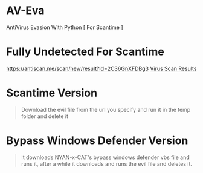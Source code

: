 # AV-Eva

AntiVirus Evasion With Python [ For Scantime ]

# Fully Undetected For Scantime
https://antiscan.me/scan/new/result?id=2C36GnXFDBg3
<a href="https://antiscan.me/scan/new/result?id=2C36GnXFDBg3">Virus Scan Results</a>

# Scantime Version
> Download the evil file from the url you specify and run it in the temp folder and delete it

# Bypass Windows Defender Version
> It downloads NYAN-x-CAT's bypass windows defender vbs file and runs it, after a while it downloads and runs the evil file and deletes it.
